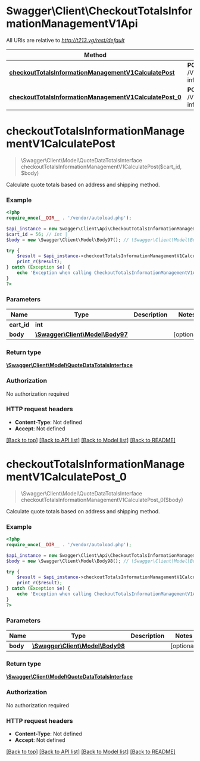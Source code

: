 # Swagger\Client\CheckoutTotalsInformationManagementV1Api

All URIs are relative to *http://t213.vg/rest/default*

Method | HTTP request | Description
------------- | ------------- | -------------
[**checkoutTotalsInformationManagementV1CalculatePost**](CheckoutTotalsInformationManagementV1Api.md#checkoutTotalsInformationManagementV1CalculatePost) | **POST** /V1/carts/{cartId}/totals-information | 
[**checkoutTotalsInformationManagementV1CalculatePost_0**](CheckoutTotalsInformationManagementV1Api.md#checkoutTotalsInformationManagementV1CalculatePost_0) | **POST** /V1/carts/mine/totals-information | 


# **checkoutTotalsInformationManagementV1CalculatePost**
> \Swagger\Client\Model\QuoteDataTotalsInterface checkoutTotalsInformationManagementV1CalculatePost($cart_id, $body)



Calculate quote totals based on address and shipping method.

### Example
```php
<?php
require_once(__DIR__ . '/vendor/autoload.php');

$api_instance = new Swagger\Client\Api\CheckoutTotalsInformationManagementV1Api();
$cart_id = 56; // int | 
$body = new \Swagger\Client\Model\Body97(); // \Swagger\Client\Model\Body97 | 

try {
    $result = $api_instance->checkoutTotalsInformationManagementV1CalculatePost($cart_id, $body);
    print_r($result);
} catch (Exception $e) {
    echo 'Exception when calling CheckoutTotalsInformationManagementV1Api->checkoutTotalsInformationManagementV1CalculatePost: ', $e->getMessage(), PHP_EOL;
}
?>
```

### Parameters

Name | Type | Description  | Notes
------------- | ------------- | ------------- | -------------
 **cart_id** | **int**|  |
 **body** | [**\Swagger\Client\Model\Body97**](../Model/\Swagger\Client\Model\Body97.md)|  | [optional]

### Return type

[**\Swagger\Client\Model\QuoteDataTotalsInterface**](../Model/QuoteDataTotalsInterface.md)

### Authorization

No authorization required

### HTTP request headers

 - **Content-Type**: Not defined
 - **Accept**: Not defined

[[Back to top]](#) [[Back to API list]](../../README.md#documentation-for-api-endpoints) [[Back to Model list]](../../README.md#documentation-for-models) [[Back to README]](../../README.md)

# **checkoutTotalsInformationManagementV1CalculatePost_0**
> \Swagger\Client\Model\QuoteDataTotalsInterface checkoutTotalsInformationManagementV1CalculatePost_0($body)



Calculate quote totals based on address and shipping method.

### Example
```php
<?php
require_once(__DIR__ . '/vendor/autoload.php');

$api_instance = new Swagger\Client\Api\CheckoutTotalsInformationManagementV1Api();
$body = new \Swagger\Client\Model\Body98(); // \Swagger\Client\Model\Body98 | 

try {
    $result = $api_instance->checkoutTotalsInformationManagementV1CalculatePost_0($body);
    print_r($result);
} catch (Exception $e) {
    echo 'Exception when calling CheckoutTotalsInformationManagementV1Api->checkoutTotalsInformationManagementV1CalculatePost_0: ', $e->getMessage(), PHP_EOL;
}
?>
```

### Parameters

Name | Type | Description  | Notes
------------- | ------------- | ------------- | -------------
 **body** | [**\Swagger\Client\Model\Body98**](../Model/\Swagger\Client\Model\Body98.md)|  | [optional]

### Return type

[**\Swagger\Client\Model\QuoteDataTotalsInterface**](../Model/QuoteDataTotalsInterface.md)

### Authorization

No authorization required

### HTTP request headers

 - **Content-Type**: Not defined
 - **Accept**: Not defined

[[Back to top]](#) [[Back to API list]](../../README.md#documentation-for-api-endpoints) [[Back to Model list]](../../README.md#documentation-for-models) [[Back to README]](../../README.md)

